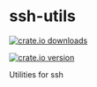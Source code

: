 # ssh-utils

[![crate.io downloads](https://img.shields.io/crates/d/ssh-utils)](https://crates.io/crates/openssh-sftp-client)

[![crate.io version](https://img.shields.io/crates/v/ssh-utils)](https://crates.io/crates/openssh-sftp-client)

Utilities for ssh
